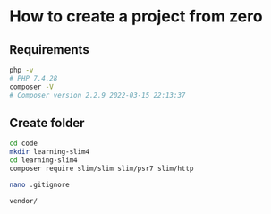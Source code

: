 # How to create a project from zero

## Requirements

```bash
php -v
# PHP 7.4.28
composer -V
# Composer version 2.2.9 2022-03-15 22:13:37
```

## Create folder

```bash
cd code
mkdir learning-slim4
cd learning-slim4
composer require slim/slim slim/psr7 slim/http
```

```bash
nano .gitignore
```

```bash
vendor/
```